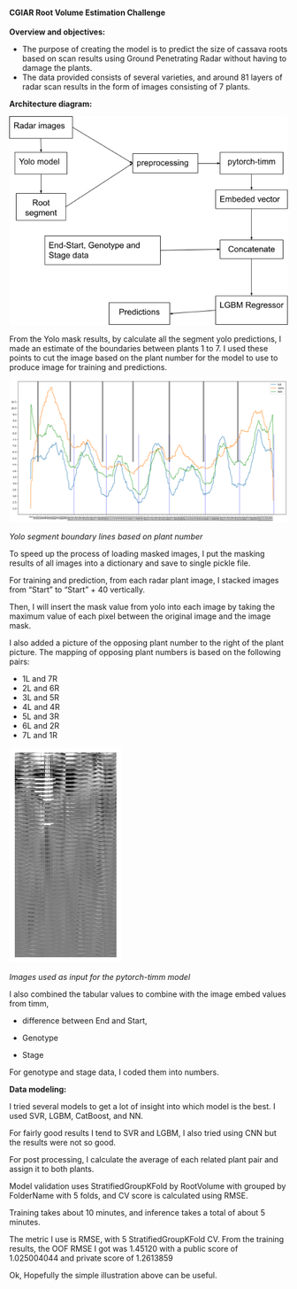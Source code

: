#### <a name="_fvlkgfz6qwd1"></a>**CGIAR Root Volume Estimation Challenge**

**Overview and objectives:**

- The purpose of creating the model is to predict the size of cassava roots based on scan results using Ground Penetrating Radar without having to damage the plants.
- The data provided consists of several varieties, and around 81 layers of radar scan results in the form of images consisting of 7 plants.

**Architecture diagram:**

![](media/image2.png)

From the Yolo mask results, by calculate all the segment yolo predictions, I made an estimate of the boundaries between plants 1 to 7. I used these points to cut the image based on the plant number for the model to use to produce image for training and predictions.

![](media/image3.png)

*Yolo segment boundary lines based on plant number*

To speed up the process of loading masked images, I put the masking results of all images into a dictionary and save to single pickle file.

For training and prediction, from each radar plant image, I stacked images from “Start” to “Start” + 40 vertically.

Then, I will insert the mask value from yolo into each image by taking the maximum value of each pixel between the original image and the image mask.

I also added a picture of the opposing plant number to the right of the plant picture. The mapping of opposing plant numbers is based on the following pairs:

- 1L and 7R
- 2L and 6R
- 3L and 5R
- 4L and 4R
- 5L and 3R
- 6L and 2R
- 7L and 1R


![](media/image1.png)

  *Images used as input for the pytorch-timm model*

  I also combined the tabular values ​​to combine with the image embed values ​​from timm,

  - difference between End and Start,

  - Genotype

  - Stage

  For genotype and stage data, I coded them into numbers.

  **Data modeling:**

  I tried several models to get a lot of insight into which model is the best. I used SVR, LGBM, CatBoost, and NN.

  For fairly good results I tend to SVR and LGBM, I also tried using CNN but the results were not so good.

  For post processing, I calculate the average of each related plant pair and assign it to both plants.

  Model validation uses StratifiedGroupKFold by RootVolume with grouped by FolderName with 5 folds, and CV score is calculated using RMSE.

  Training takes about 10 minutes, and inference takes a total of about 5 minutes.

  The metric I use is RMSE, with 5 StratifiedGroupKFold CV. From the training results, the OOF RMSE I got was 1.45120 with a public score of 1.025004044 and private score of 1.2613859

  Ok, Hopefully the simple illustration above can be useful.
